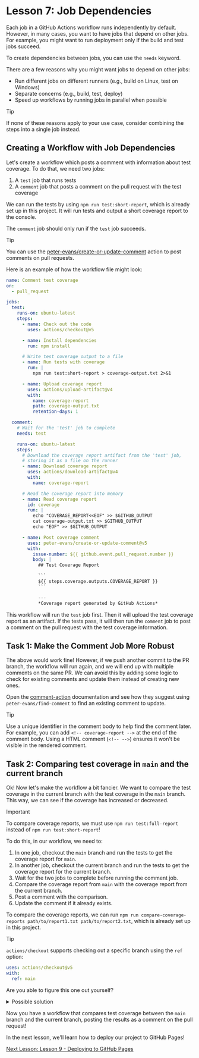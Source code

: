 # Lesson 7: Job Dependencies

Each job in a GitHub Actions workflow runs independently by default. However, in
many cases, you want to have jobs that depend on other jobs. For example, you
might want to run deployment only if the build and test jobs succeed.

To create dependencies between jobs, you can use the `needs` keyword.

There are a few reasons why you might want jobs to depend on other jobs:

- Run different jobs on different runners (e.g., build on Linux, test on
  Windows)
- Separate concerns (e.g., build, test, deploy)
- Speed up workflows by running jobs in parallel when possible

> [!TIP]
> If none of these reasons apply to your use case, consider combining the
> steps into a single job instead.

## Creating a Workflow with Job Dependencies

Let's create a workflow which posts a comment with information about test
coverage. To do that, we need two jobs:

1. A `test` job that runs tests
2. A `comment` job that posts a comment on the pull request with the test
   coverage

We can run the tests by using `npm run test:short-report`, which is already set
up in this project. It will run tests and output a short coverage report to the
console.

The `comment` job should only run if the `test` job succeeds.

> [!TIP]
> You can use the
> [peter-evans/create-or-update-comment](https://github.com/marketplace/actions/create-or-update-comment)
> action to post comments on pull requests.

Here is an example of how the workflow file might look:

````yaml
name: Comment test coverage
on:
  - pull_request

jobs:
  test:
    runs-on: ubuntu-latest
    steps:
      - name: Check out the code
        uses: actions/checkout@v5

      - name: Install dependencies
        run: npm install

      # Write test coverage output to a file
      - name: Run tests with coverage
        run: |
          npm run test:short-report > coverage-output.txt 2>&1

      - name: Upload coverage report
        uses: actions/upload-artifact@v4
        with:
          name: coverage-report
          path: coverage-output.txt
          retention-days: 1

  comment:
    # Wait for the 'test' job to complete
    needs: test

    runs-on: ubuntu-latest
    steps:
      # Download the coverage report artifact from the 'test' job,
      # storing it as a file on the runner
      - name: Download coverage report
        uses: actions/download-artifact@v4
        with:
          name: coverage-report

      # Read the coverage report into memory
      - name: Read coverage report
        id: coverage
        run: |
          echo "COVERAGE_REPORT<<EOF" >> $GITHUB_OUTPUT
          cat coverage-output.txt >> $GITHUB_OUTPUT
          echo "EOF" >> $GITHUB_OUTPUT

      - name: Post coverage comment
        uses: peter-evans/create-or-update-comment@v5
        with:
          issue-number: ${{ github.event.pull_request.number }}
          body: |
            ## Test Coverage Report

            ```
            ${{ steps.coverage.outputs.COVERAGE_REPORT }}
            ```

            ---
            *Coverage report generated by GitHub Actions*
````

This workflow will run the `test` job first. Then it will upload the test
coverage report as an artifact. If the tests pass, it will then run the
`comment` job to post a comment on the pull request with the test coverage
information.

## Task 1: Make the Comment Job More Robust

The above would work fine! However, if we push another commit to the PR branch,
the workflow will run again, and we will end up with multiple comments on the
same PR. We can avoid this by adding some logic to check for existing comments
and update them instead of creating new ones.

Open the
[comment-action](https://github.com/marketplace/actions/create-or-update-comment)
documentation and see how they suggest using `peter-evans/find-comment` to find
an existing comment to update.

> [!TIP]
> Use a unique identifier in the comment body to help find the comment
> later. For example, you can add `<!-- coverage-report -->` at the end of the
> comment body. Using a HTML comment (`<!-- -->`) ensures it won't be visible in
> the rendered comment.

## Task 2: Comparing test coverage in `main` and the current branch

Ok! Now let's make the workflow a bit fancier. We want to compare the test
coverage in the current branch with the test coverage in the `main` branch. This
way, we can see if the coverage has increased or decreased.

> [!IMPORTANT]
> To compare coverage reports, we must use
> `npm run test:full-report` instead of `npm run test:short-report`!

To do this, in our workflow, we need to:

1. In one job, checkout the `main` branch and run the tests to get the coverage
   report for `main`.
2. In another job, checkout the current branch and run the tests to get the
   coverage report for the current branch.
3. Wait for the two jobs to complete before running the comment job.
4. Compare the coverage report from `main` with the coverage report from the
   current branch.
5. Post a comment with the comparison.
6. Update the comment if it already exists.

To compare the coverage reports, we can run
`npm run compare-coverage-reports path/to/report1.txt path/to/report2.txt`,
which is already set up in this project.

> [!TIP]
> `actions/checkout` supports checking out a specific branch using the
> `ref` option:
>
> ```yaml
> uses: actions/checkout@v5
> with:
>   ref: main
> ```

Are you able to figure this one out yourself?

<details>
  <summary>Possible solution</summary>

````yaml
name: Comment test coverage comparison
on:
  - pull_request

jobs:
  test-main:
    runs-on: ubuntu-latest
    steps:
      - name: Check out the main branch
        uses: actions/checkout@v5
        with:
          ref: main

      - name: Install dependencies
        run: npm install

      - name: Run tests with full coverage on main
        run: |
          npm run test:full-report > coverage-main.txt 2>&1

      - name: Upload main coverage report
        uses: actions/upload-artifact@v4
        with:
          name: coverage-main

  test-current:
    runs-on: ubuntu-latest
    steps:
      - name: Check out the current branch
        uses: actions/checkout@v5

      - name: Install dependencies
        run: npm install

      - name: Run tests with full coverage on current branch
        run: |
          npm run test:full-report > coverage-current.txt 2>&1

      - name: Upload current coverage report
        uses: actions/upload-artifact@v4
        with:
          name: coverage-current

  comment:
    needs:
      - test-main
      - test-current
    runs-on: ubuntu-latest
    steps:
      - name: Download main coverage report
        uses: actions/download-artifact@v4
        with:
          name: coverage-main

      - name: Download current coverage report
        uses: actions/download-artifact@v4
        with:
          name: coverage-current

      - name: Compare coverage reports
        id: compare
        run: |
          npm run compare-coverage-reports coverage-main/coverage-main.txt coverage-current/coverage-current.txt > coverage-comparison.txt 2>&1
          echo "COMPARISON<<EOF" >> $GITHUB_OUTPUT
          cat coverage-comparison.txt >> $GITHUB_OUTPUT
          echo "EOF" >> $GITHUB_OUTPUT

      - name: Find existing coverage comparison comment
        id: find-comment
        uses: peter-evans/find-comment@v4
        with:
          issue-number: ${{ github.event.pull_request.number }}
          body-includes: "<!-- coverage-comparison -->"

      - name: Post or update coverage comparison comment
        uses: peter-evans/create-or-update-comment@v5
        with:
          comment-id: ${{ steps.find-comment.outputs.comment-id }}
          issue-number: ${{ github.event.pull_request.number }}
          body: |
            ## Test Coverage Comparison

            ```
            ${{ steps.compare.outputs.COMPARISON }}
            ```

            <!-- coverage-comparison -->
````

</details>

Now you have a workflow that compares test coverage between the `main` branch
and the current branch, posting the results as a comment on the pull request!

In the next lesson, we'll learn how to deploy our project to GitHub Pages!

[Next Lesson: Lesson 9 - Deploying to GitHub Pages](009-deploying-to-github-pages.md)
